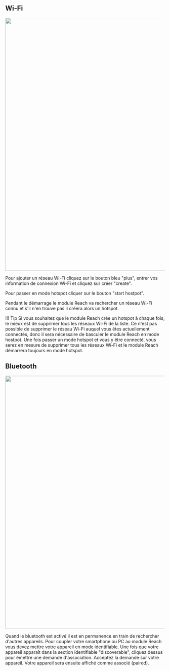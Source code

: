 ## Wi-Fi

<p style="text-align:center" ><img src="../img/reachview/connectivity/wifi.png" style="width: 800px;" /></p>

Pour ajouter un réseau Wi-Fi cliquez sur le bouton bleu "plus", entrer vos information de connexion Wi-Fi et cliquez sur créer "create".

Pour passer en mode hotspot cliquer sur le bouton "start hostpot".

Pendant le démarrage le module Reach va rechercher un réseau Wi-Fi connu et s'il n'en trouve pas il créera alors un hotspot.

!!! Tip
    Si vous souhaitez que le module Reach crée un hotspot à chaque fois, le mieux est de supprimer tous les réseaux Wi-Fi de la liste. Ce n'est pas possible de supprimer le réseau Wi-Fi auquel vous êtes actuellement connectés, donc il sera nécessaire de basculer le module Reach en mode hostpot. Une fois passer un mode hotspot et vous y être connecté, vous serez en mesure de supprimer tous les réseaux Wi-Fi et le module Reach démarrera toujours en mode hotspot.



## Bluetooth

<p style="text-align:center" ><img src="../img/reachview/connectivity/bluetooth.png" style="width: 800px;" /></p>

Quand le bluetooth est activé il est en permanence en train de rechercher d'autres appareils. Pour coupler votre smartphone ou PC au module Reach vous devez mettre votre appareil en mode identifiable. Une fois que votre appareil apparaît dans la section identifiable "discoverable", cliquez dessus pour émettre une demande d'association. Acceptez la demande sur votre appareil. Votre appareil sera ensuite affiché comme associé (paired).
